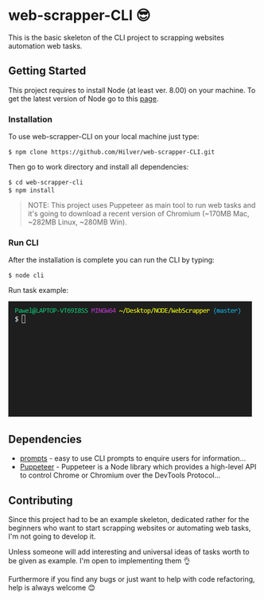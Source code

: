 # web-scrapper-CLI :sunglasses:
This is the basic skeleton of the CLI project to scrapping websites automation web tasks.
## Getting Started
This project requires to install Node (at least ver. 8.00) on your machine. To get the latest version of Node go to this [page](https://nodejs.org/en/).
### Installation
To use web-scrapper-CLI on your local machine just type:
```
$ npm clone https://github.com/Hilver/web-scrapper-CLI.git
```
Then go to work directory and install all dependencies:
```
$ cd web-scrapper-cli
$ npm install
```
> NOTE: This project uses Puppeteer as main tool to run web tasks and it's going to download a recent version of Chromium (~170MB Mac, ~282MB Linux, ~280MB Win).

### Run CLI
After the installation is complete you can run the CLI by typing:
```
$ node cli
```
Run task example:

![](./media/run-task-example.gif)
## Dependencies
+ [prompts](https://www.npmjs.com/package/prompts) - easy to use CLI prompts to enquire users for information...
+ [Puppeteer](https://github.com/GoogleChrome/puppeteer) - Puppeteer is a Node library which provides a high-level API to control Chrome or Chromium over the DevTools Protocol...
## Contributing
Since this project had to be an example skeleton, dedicated rather for the beginners who want to start scrapping websites or automating web tasks, I'm not going to develop it.

Unless someone will add interesting and universal ideas of tasks worth to be given as example. I'm open to implementing them :ok_hand:

Furthermore if you find any bugs or just want to help with code refactoring, help is always welcome :blush: